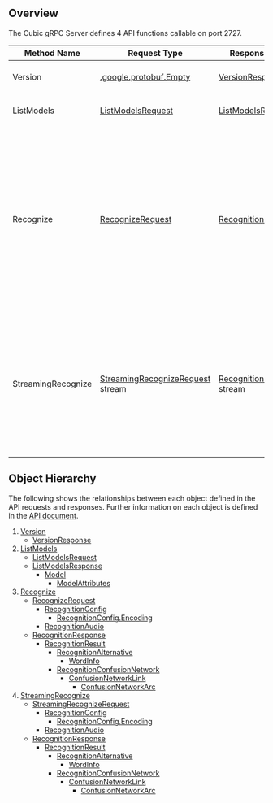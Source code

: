 ## Overview

The Cubic gRPC Server defines 4 API functions callable on port 2727.

| Method Name | Request Type | Response Type | Description |
| ----------- | ------------ | ------------- | ------------|
| Version | [.google.protobuf.Empty](API.md#google.protobuf.Empty) | [VersionResponse](API.md#cobaltspeech.cubic.VersionResponse) | Queries the Version of the Server |
| ListModels | [ListModelsRequest](API.md#cobaltspeech.cubic.ListModelsRequest) | [ListModelsResponse](API.md#cobaltspeech.cubic.ListModelsResponse) | Retrieves a list of available speech recognition models |
| Recognize | [RecognizeRequest](API.md#cobaltspeech.cubic.RecognizeRequest) | [RecognitionResponse](API.md#cobaltspeech.cubic.RecognitionResponse) | Performs synchronous speech recognition: receive results after all audio has been sent and processed. It is expected that this request be typically used for short audio content: less than a minute long. For longer content, the `StreamingRecognize` method should be preferred. |
| StreamingRecognize | [StreamingRecognizeRequest](API.md#cobaltspeech.cubic.StreamingRecognizeRequest) stream | [RecognitionResponse](API.md#cobaltspeech.cubic.RecognitionResponse) stream | Performs bidirectional streaming speech recognition. Receive results while sending audio. This method is only available via GRPC and not via HTTP&#43;JSON. However, a web browser may use websockets to use this service. |

## Object Hierarchy

The following shows the relationships between each object defined in the API requests and responses.  Further information on each object is defined in the [API document](API.md).

1. [Version](API.md#cobaltspeech.cubic.Cubic)
    - [VersionResponse](API.md#cobaltspeech.cubic.VersionResponse)
2. [ListModels](API.md#cobaltspeech.cubic.Cubic)
    - [ListModelsRequest](API.md#cobaltspeech.cubic.ListModelsRequest)
    - [ListModelsResponse](API.md#cobaltspeech.cubic.ListModelsResponse)
        - [Model](API.md#cobaltspeech.cubic.Model)
            - [ModelAttributes](API.md#cobaltspeech.cubic.ModelAttributes)
3. [Recognize](API.md#cobaltspeech.cubic.Cubic)
    - [RecognizeRequest](API.md#cobaltspeech.cubic.RecognizeRequest)
        - [RecognitionConfig](API.md#cobaltspeech.cubic.RecognitionConfig)
            - [RecognitionConfig.Encoding](API.md#cobaltspeech.cubic.RecognitionConfig.Encoding)
        - [RecognitionAudio](API.md#cobaltspeech.cubic.RecognitionAudio)
    - [RecognitionResponse](API.md#cobaltspeech.cubic.RecognitionResponse)
        - [RecognitionResult](API.md#cobaltspeech.cubic.RecognitionResult)
            - [RecognitionAlternative](API.md#cobaltspeech.cubic.RecognitionAlternative)
                - [WordInfo](API.md#cobaltspeech.cubic.WordInfo)
            - [RecognitionConfusionNetwork](API.md#cobaltspeech.cubic.RecognitionConfusionNetwork)
                - [ConfusionNetworkLink](API.md#cobaltspeech.cubic.ConfusionNetworkLink)
                    - [ConfusionNetworkArc](API.md#cobaltspeech.cubic.ConfusionNetworkArc)
4. [StreamingRecognize](API.md#cobaltspeech.cubic.Cubic)
    - [StreamingRecognizeRequest](API.md#cobaltspeech.cubic.StreamingRecognizeRequest)
        - [RecognitionConfig](API.md#cobaltspeech.cubic.RecognitionConfig)
            - [RecognitionConfig.Encoding](API.md#cobaltspeech.cubic.RecognitionConfig.Encoding)
        - [RecognitionAudio](API.md#cobaltspeech.cubic.RecognitionAudio)
    - [RecognitionResponse](API.md#cobaltspeech.cubic.RecognitionResponse)
        - [RecognitionResult](API.md#cobaltspeech.cubic.RecognitionResult)
            - [RecognitionAlternative](API.md#cobaltspeech.cubic.RecognitionAlternative)
                - [WordInfo](API.md#cobaltspeech.cubic.WordInfo)
            - [RecognitionConfusionNetwork](API.md#cobaltspeech.cubic.RecognitionConfusionNetwork)
                - [ConfusionNetworkLink](API.md#cobaltspeech.cubic.ConfusionNetworkLink)
                    - [ConfusionNetworkArc](API.md#cobaltspeech.cubic.ConfusionNetworkArc)
